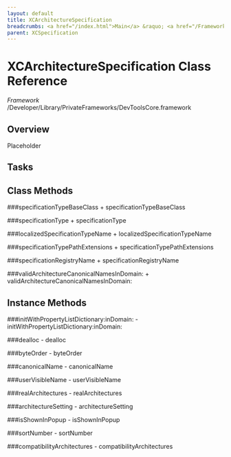 ```yaml
---
layout: default
title: XCArchitectureSpecification
breadcrumbs: <a href="/index.html">Main</a> &raquo; <a href="/Frameworks.html">Framework</a> &raquo; <a href="/Frameworks/DevToolsCore.html">DevToolsCore</a> &raquo; XCArchitectureSpecification
parent: XCSpecification 
---
```

# XCArchitectureSpecification Class Reference

*Framework* /Developer/Library/PrivateFrameworks/DevToolsCore.framework

## Overview

Placeholder

## Tasks

## Class Methods

<a name="+specificationTypeBaseClass"></a>
###specificationTypeBaseClass
    + specificationTypeBaseClass

<a name="+specificationType"></a>
###specificationType
    + specificationType

<a name="+localizedSpecificationTypeName"></a>
###localizedSpecificationTypeName
    + localizedSpecificationTypeName

<a name="+specificationTypePathExtensions"></a>
###specificationTypePathExtensions
    + specificationTypePathExtensions

<a name="+specificationRegistryName"></a>
###specificationRegistryName
    + specificationRegistryName

<a name="+validArchitectureCanonicalNamesInDomain:"></a>
###validArchitectureCanonicalNamesInDomain:
    + validArchitectureCanonicalNamesInDomain:

## Instance Methods

<a name="-initWithPropertyListDictionary:inDomain:"></a>
###initWithPropertyListDictionary:inDomain:
    - initWithPropertyListDictionary:inDomain:

<a name="-dealloc"></a>
###dealloc
    - dealloc

<a name="-byteOrder"></a>
###byteOrder
    - byteOrder

<a name="-canonicalName"></a>
###canonicalName
    - canonicalName

<a name="-userVisibleName"></a>
###userVisibleName
    - userVisibleName

<a name="-realArchitectures"></a>
###realArchitectures
    - realArchitectures

<a name="-architectureSetting"></a>
###architectureSetting
    - architectureSetting

<a name="-isShownInPopup"></a>
###isShownInPopup
    - isShownInPopup

<a name="-sortNumber"></a>
###sortNumber
    - sortNumber

<a name="-compatibilityArchitectures"></a>
###compatibilityArchitectures
    - compatibilityArchitectures


